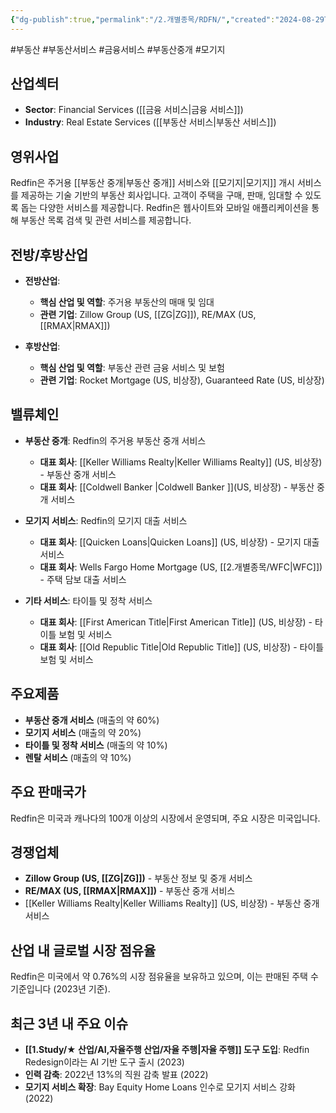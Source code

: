 ```yaml
---
{"dg-publish":true,"permalink":"/2.개별종목/RDFN/","created":"2024-08-29T20:55:03.407+09:00","updated":"2025-06-03T20:06:00.920+09:00"}
---
```


#부동산 #부동산서비스 #금융서비스 #부동산중개 #모기지

## 산업섹터

- **Sector**: Financial Services ([[금융 서비스\|금융 서비스]])
- **Industry**: Real Estate Services ([[부동산 서비스\|부동산 서비스]])

## 영위사업

Redfin은 주거용 [[부동산 중개\|부동산 중개]] 서비스와 [[모기지\|모기지]] 개시 서비스를 제공하는 기술 기반의 부동산 회사입니다. 고객이 주택을 구매, 판매, 임대할 수 있도록 돕는 다양한 서비스를 제공합니다. Redfin은 웹사이트와 모바일 애플리케이션을 통해 부동산 목록 검색 및 관련 서비스를 제공합니다.

## 전방/후방산업

- **전방산업**:
    
    - **핵심 산업 및 역할**: 주거용 부동산의 매매 및 임대
    - **관련 기업**: Zillow Group (US, [[ZG\|ZG]]), RE/MAX (US, [[RMAX\|RMAX]])
    
- **후방산업**:
    
    - **핵심 산업 및 역할**: 부동산 관련 금융 서비스 및 보험
    - **관련 기업**: Rocket Mortgage (US, 비상장), Guaranteed Rate (US, 비상장)
    

## 밸류체인

- **부동산 중개**: Redfin의 주거용 부동산 중개 서비스
    
    - **대표 회사**: [[Keller Williams Realty\|Keller Williams Realty]] (US, 비상장) - 부동산 중개 서비스
    - **대표 회사**: [[Coldwell Banker \|Coldwell Banker ]](US, 비상장) - 부동산 중개 서비스
    
- **모기지 서비스**: Redfin의 모기지 대출 서비스
    
    - **대표 회사**: [[Quicken Loans\|Quicken Loans]] (US, 비상장) - 모기지 대출 서비스
    - **대표 회사**: Wells Fargo Home Mortgage (US, [[2.개별종목/WFC\|WFC]]) - 주택 담보 대출 서비스
    
- **기타 서비스**: 타이틀 및 정착 서비스
    
    - **대표 회사**: [[First American Title\|First American Title]] (US, 비상장) - 타이틀 보험 및 서비스
    - **대표 회사**: [[Old Republic Title\|Old Republic Title]] (US, 비상장) - 타이틀 보험 및 서비스
    

## 주요제품

- **부동산 중개 서비스** (매출의 약 60%)
- **모기지 서비스** (매출의 약 20%)
- **타이틀 및 정착 서비스** (매출의 약 10%)
- **렌탈 서비스** (매출의 약 10%)

## 주요 판매국가

Redfin은 미국과 캐나다의 100개 이상의 시장에서 운영되며, 주요 시장은 미국입니다.

## 경쟁업체

- **Zillow Group (US, [[ZG\|ZG]])** - 부동산 정보 및 중개 서비스
- **RE/MAX (US, [[RMAX\|RMAX]])** - 부동산 중개 서비스
- [[Keller Williams Realty\|Keller Williams Realty]] (US, 비상장) - 부동산 중개 서비스

## 산업 내 글로벌 시장 점유율

Redfin은 미국에서 약 0.76%의 시장 점유율을 보유하고 있으며, 이는 판매된 주택 수 기준입니다 (2023년 기준).

## 최근 3년 내 주요 이슈

- **[[1.Study/★ 산업/AI,자율주행 산업/자율 주행\|자율 주행]] 도구 도입**: Redfin Redesign이라는 AI 기반 도구 출시 (2023)
- **인력 감축**: 2022년 13%의 직원 감축 발표 (2022)
- **모기지 서비스 확장**: Bay Equity Home Loans 인수로 모기지 서비스 강화 (2022)